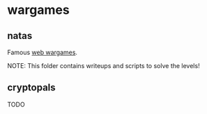 # wargames

## natas

Famous [web wargames](http://overthewire.org/wargames/natas/).  

NOTE: This folder contains writeups and scripts to solve the levels!  

## cryptopals

TODO
